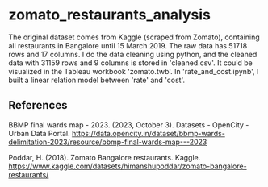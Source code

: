 # zomato_restaurants_analysis
The original dataset comes from Kaggle (scraped from Zomato), containing all restaurants in Bangalore until 15 March 2019.
The raw data has 51718 rows and 17 columns. I do the data cleaning using python, and the cleaned data with 31159 rows and 9 columns is stored in 'cleaned.csv'. It could be visualized in the Tableau workbook 'zomato.twb'. In 'rate_and_cost.ipynb', I built a linear relation model between 'rate' and 'cost'.

## References
BBMP final wards map - 2023. (2023, October 3). Datasets - OpenCity - Urban Data Portal. https://data.opencity.in/dataset/bbmp-wards-delimitation-2023/resource/bbmp-final-wards-map---2023

Poddar, H. (2018). Zomato Bangalore restaurants. Kaggle. https://www.kaggle.com/datasets/himanshupoddar/zomato-bangalore-restaurants/

